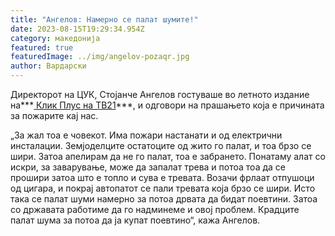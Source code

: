 ```yaml
---
title: "Ангелов: Намерно се палат шумите!"
date: 2023-08-15T19:29:34.954Z
category: македонија
featured: true
featuredImage: ../img/angelov-pozaqr.jpg
author: Вардарски
---
```

<!--StartFragment-->

Директорот на ЦУК, Стојанче Ангелов гостуваше во летното издание на***[ Клик Плус на ТВ21](https://mk.tv21.tv/namerno-se-palat-shumi-za-potoa-da-padne-tsenata-na-drvata-kazha-angelov/)***, и одговори на прашањето која е причината за пожарите кај нас.

„За жал тоа е човекот. Има пожари настанати и од електрични инсталации. Земјоделците остатоците од жито го палат, и тоа брзо се шири. Затоа апелирам да не го палат, тоа е забрането. Понатаму алат со искри, за заварување, може да запалат трева и потоа тоа да се прошири затоа што е топло и сува е тревата. Возачи фрлаат отпушоци од цигара, и покрај автопатот се пали тревата која брзо се шири. Исто така се палат шуми намерно за потоа дрвата да бидат поевтини. Затоа со државата работиме да го надминеме и овој проблем. Крадците палат шума за потоа да ја купат поевтино“, кажа Ангелов.

<!--EndFragment-->